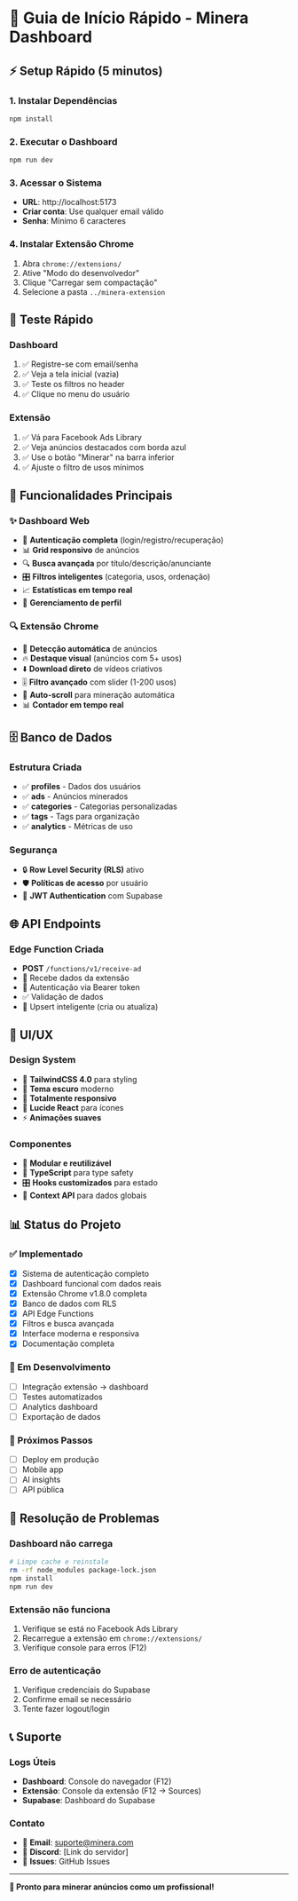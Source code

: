 # 🚀 Guia de Início Rápido - Minera Dashboard

## ⚡ Setup Rápido (5 minutos)

### 1. Instalar Dependências
```bash
npm install
```

### 2. Executar o Dashboard
```bash
npm run dev
```

### 3. Acessar o Sistema
- **URL**: http://localhost:5173
- **Criar conta**: Use qualquer email válido
- **Senha**: Mínimo 6 caracteres

### 4. Instalar Extensão Chrome
1. Abra `chrome://extensions/`
2. Ative "Modo do desenvolvedor"
3. Clique "Carregar sem compactação"
4. Selecione a pasta `../minera-extension`

## 🎯 Teste Rápido

### Dashboard
1. ✅ Registre-se com email/senha
2. ✅ Veja a tela inicial (vazia)
3. ✅ Teste os filtros no header
4. ✅ Clique no menu do usuário

### Extensão
1. ✅ Vá para Facebook Ads Library
2. ✅ Veja anúncios destacados com borda azul
3. ✅ Use o botão "Minerar" na barra inferior
4. ✅ Ajuste o filtro de usos mínimos

## 🔧 Funcionalidades Principais

### ✨ Dashboard Web
- 🔐 **Autenticação completa** (login/registro/recuperação)
- 📊 **Grid responsivo** de anúncios
- 🔍 **Busca avançada** por título/descrição/anunciante
- 🎛️ **Filtros inteligentes** (categoria, usos, ordenação)
- 📈 **Estatísticas em tempo real**
- 👤 **Gerenciamento de perfil**

### 🔍 Extensão Chrome
- 🎯 **Detecção automática** de anúncios
- 🔥 **Destaque visual** (anúncios com 5+ usos)
- ⬇️ **Download direto** de vídeos criativos
- 🎚️ **Filtro avançado** com slider (1-200 usos)
- 🤖 **Auto-scroll** para mineração automática
- 📊 **Contador em tempo real**

## 🗄️ Banco de Dados

### Estrutura Criada
- ✅ **profiles** - Dados dos usuários
- ✅ **ads** - Anúncios minerados
- ✅ **categories** - Categorias personalizadas
- ✅ **tags** - Tags para organização
- ✅ **analytics** - Métricas de uso

### Segurança
- 🔒 **Row Level Security (RLS)** ativo
- 🛡️ **Políticas de acesso** por usuário
- 🔑 **JWT Authentication** com Supabase

## 🌐 API Endpoints

### Edge Function Criada
- **POST** `/functions/v1/receive-ad`
- 📨 Recebe dados da extensão
- 🔐 Autenticação via Bearer token
- ✅ Validação de dados
- 🔄 Upsert inteligente (cria ou atualiza)

## 🎨 UI/UX

### Design System
- 🎨 **TailwindCSS 4.0** para styling
- 🌙 **Tema escuro** moderno
- 📱 **Totalmente responsivo**
- 🎯 **Lucide React** para ícones
- ⚡ **Animações suaves**

### Componentes
- 🔧 **Modular e reutilizável**
- 📝 **TypeScript** para type safety
- 🎛️ **Hooks customizados** para estado
- 🔄 **Context API** para dados globais

## 📊 Status do Projeto

### ✅ Implementado
- [x] Sistema de autenticação completo
- [x] Dashboard funcional com dados reais
- [x] Extensão Chrome v1.8.0 completa
- [x] Banco de dados com RLS
- [x] API Edge Functions
- [x] Filtros e busca avançada
- [x] Interface moderna e responsiva
- [x] Documentação completa

### 🔄 Em Desenvolvimento
- [ ] Integração extensão → dashboard
- [ ] Testes automatizados
- [ ] Analytics dashboard
- [ ] Exportação de dados

### 🔮 Próximos Passos
- [ ] Deploy em produção
- [ ] Mobile app
- [ ] AI insights
- [ ] API pública

## 🐛 Resolução de Problemas

### Dashboard não carrega
```bash
# Limpe cache e reinstale
rm -rf node_modules package-lock.json
npm install
npm run dev
```

### Extensão não funciona
1. Verifique se está no Facebook Ads Library
2. Recarregue a extensão em `chrome://extensions/`
3. Verifique console para erros (F12)

### Erro de autenticação
1. Verifique credenciais do Supabase
2. Confirme email se necessário
3. Tente fazer logout/login

## 📞 Suporte

### Logs Úteis
- **Dashboard**: Console do navegador (F12)
- **Extensão**: Console da extensão (F12 → Sources)
- **Supabase**: Dashboard do Supabase

### Contato
- 📧 **Email**: suporte@minera.com
- 💬 **Discord**: [Link do servidor]
- 🐛 **Issues**: GitHub Issues

---

**🎉 Pronto para minerar anúncios como um profissional!** 